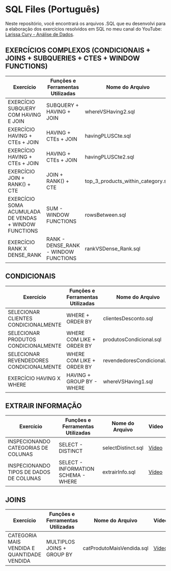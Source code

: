 # SQL Files (Português)

Neste repositório, você encontrará os arquivos .SQL que eu desenvolvi para a elaboração dos exercícios resolvidos em SQL no meu canal do YouTube: [Larissa Cury - Análise de Dados](https://www.youtube.com/@LarissaCuryAn%C3%A1lisedeDados).

## EXERCÍCIOS COMPLEXOS (CONDICIONAIS + JOINS + SUBQUERIES + CTES + WINDOW FUNCTIONS)

| Exercício                     |  Funções e Ferramentas Utilizadas | Nome do Arquivo             | Vídeo                                                  |
|-------------------------------|---------------------|------------------------------|--------------------------------------------------------|
| EXERCÍCIO SUBQUERY COM HAVING E JOIN | SUBQUERY + HAVING + JOIN | whereVSHaving2.sql | [Vídeo](https://youtu.be/c-ZyX6hQosM?si=AFy7dUZjarCrZAjO) |
| EXERCÍCIO HAVING + CTEs + JOIN | HAVING + CTEs + JOIN | havingPLUSCte.sql | [Vídeo](https://youtu.be/GqHMxTpUjEY?si=gdJoHunATXzPxXiP) |
| EXERCÍCIO HAVING + CTEs + JOIN | HAVING + CTEs + JOIN | havingPLUSCte2.sql | [Vídeo](https://youtu.be/UkWq7JH5Hfw?si=LHfOXxaouwjbEG8A) |
| EXERCÍCIO JOIN + RANK() + CTE | JOIN + RANK() + CTE | top_3_products_within_category.sql | [Vídeo](https://youtu.be/UkWq7JH5Hfw?si=LHfOXxaouwjbEG8A) |
| EXERCÍCIO SOMA ACUMULADA DE VENDAS + WINDOW FUNCTIONS  | SUM - WINDOW FUNCTIONS | rowsBetween.sql | [Vídeo](https://youtu.be/0PGeM8Wz3j0?si=C8OTFDrt4wH-EL4F) |
| EXERCÍCIO RANK X DENSE_RANK  | RANK - DENSE_RANK - WINDOW FUNCTIONS | rankVSDense_Rank.sql | [Vídeo](https://youtu.be/j1eZ-Hw1GJU?si=1dPBGG-g3zx-oPZN) |

## CONDICIONAIS

| Exercício                     |  Funções e Ferramentas Utilizadas | Nome do Arquivo             | Vídeo                                                  |
|-------------------------------|---------------------|------------------------------|--------------------------------------------------------|
| SELECIONAR CLIENTES CONDICIONALMENTE | WHERE + ORDER BY | clientesDesconto.sql | [Vídeo](https://youtu.be/CORA7tW3LjA) |
| SELECIONAR PRODUTOS CONDICIONALMENTE | WHERE COM LIKE + ORDER BY | produtosCondicional.sql | [Vídeo](https://youtu.be/4Xe4pqAVs-E) |
| SELECIONAR REVENDEDORES CONDICIONALMENTE |  WHERE COM LIKE + ORDER BY | revendedoresCondicional.sql | [Vídeo](https://youtu.be/mFq7XHbEmL0?si=IjRryYHha5V0t65q) |
| EXERCÍCIO HAVING X WHERE |  HAVING + GROUP BY - WHERE | whereVSHaving1.sql | [Vídeo](https://youtu.be/s8NdiPqU2V8?si=7Bwf5tP4MbrB3hZ5) |

## EXTRAIR INFORMAÇÃO 

| Exercício                     |  Funções e Ferramentas Utilizadas | Nome do Arquivo             | Vídeo                                                  |
|-------------------------------|---------------------|------------------------------|--------------------------------------------------------|
| INSPECIONANDO CATEGORIAS DE COLUNAS | SELECT - DISTINCT | selectDistinct.sql | [Vídeo](https://youtu.be/1vgiBGmdgcY?si=Pktd5Rrq0bM5MzTh) |
| INSPECIONANDO TIPOS DE DADOS DE COLUNAS | SELECT - INFORMATION SCHEMA - WHERE | extrairInfo.sql | [Vídeo](https://youtu.be/MxotQyRqrxQ?si=gQAltHwsyiYwm72C) |

## JOINS

| Exercício                     |  Funções e Ferramentas Utilizadas | Nome do Arquivo             | Vídeo                                                  |
|-------------------------------|---------------------|------------------------------|--------------------------------------------------------|
| CATEGORIA MAIS VENDIDA E QUANTIDADE VENDIDA | MULTIPLOS JOINS + GROUP BY | catProdutoMaisVendida.sql | [Vídeo](https://youtu.be/6t2osdNEljs) |








